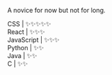 <!-- - 👋 Hi, I’m @luckyx314
- 👀 I’m interested in ...
- 🌱 I’m currently learning ...
- 💞️ I’m looking to collaborate on ...
- 📫 How to reach me ... -->

<!---
luckyx314/luckyx314 is a ✨ special ✨ repository because its `README.md` (this file) appears on your GitHub profile.
You can click the Preview link to take a look at your changes.
--->
A novice for now but not for long.

CSS           | ✨✨✨✨✨  
React         | ✨✨✨  
JavaScript    | ✨✨✨  
Python        | ✨✨  
Java          | ✨✨  
C             | ✨✨  

